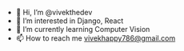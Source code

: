 - 👋 Hi, I’m @vivekthedev
- 👀 I’m interested in Django, React
- 🌱 I’m currently learning Computer Vision
- 📫 How to reach me vivekhappy786@gmail.com

<!---
vivekthedev/vivekthedev is a ✨ special ✨ repository because its `README.md` (this file) appears on your GitHub profile.
You can click the Preview link to take a look at your changes.
--->
